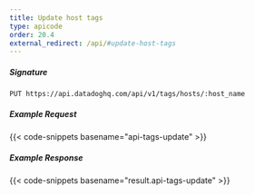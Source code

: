 ```yaml
---
title: Update host tags
type: apicode
order: 20.4
external_redirect: /api/#update-host-tags
---
```


##### Signature
`PUT https://api.datadoghq.com/api/v1/tags/hosts/:host_name`
##### Example Request
{{< code-snippets basename="api-tags-update" >}}
##### Example Response
{{< code-snippets basename="result.api-tags-update" >}}

